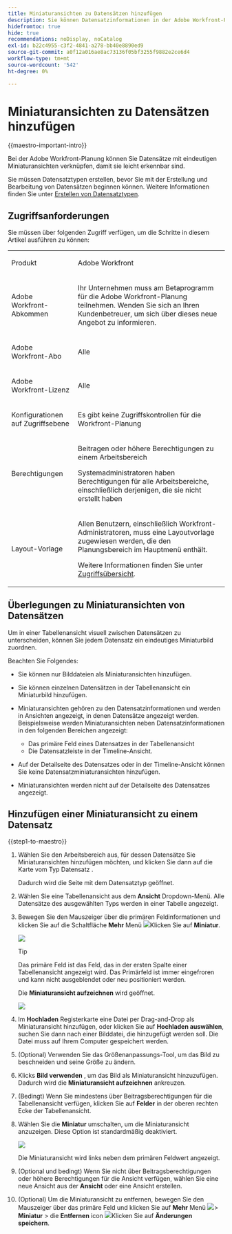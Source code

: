 ```yaml
---
title: Miniaturansichten zu Datensätzen hinzufügen
description: Sie können Datensatzinformationen in der Adobe Workfront-Planung bearbeiten und jeden Datensatz mit individuellen Miniaturansichten verknüpfen, damit sie leicht erkennbar sind.
hidefromtoc: true
hide: true
recommendations: noDisplay, noCatalog
exl-id: b22c4955-c3f2-4841-a278-bb40e8890ed9
source-git-commit: a0f12a016ae8ac73136f05bf3255f9882e2ce6d4
workflow-type: tm+mt
source-wordcount: '542'
ht-degree: 0%

---
```


<!--update the metadata with real information-->

# Miniaturansichten zu Datensätzen hinzufügen

{{maestro-important-intro}}

Bei der Adobe Workfront-Planung können Sie Datensätze mit eindeutigen Miniaturansichten verknüpfen, damit sie leicht erkennbar sind.

Sie müssen Datensatztypen erstellen, bevor Sie mit der Erstellung und Bearbeitung von Datensätzen beginnen können.
Weitere Informationen finden Sie unter [Erstellen von Datensatztypen](../architecture/create-record-types.md).

## Zugriffsanforderungen

<!--************double-check permissions here - asking Isk and Lilit what permissions users need for adding thumbnails-->

Sie müssen über folgenden Zugriff verfügen, um die Schritte in diesem Artikel ausführen zu können:

<table style="table-layout:auto">
 <col>
 </col>
 <col>
 </col>
 <tbody>
    <tr>
<tr>
<td>
   <p> Produkt</p> </td>
   <td>
   <p> Adobe Workfront</p> </td>
  </tr>  
 <td role="rowheader"><p>Adobe Workfront-Abkommen</p></td>
   <td>
<p>Ihr Unternehmen muss am Betaprogramm für die Adobe Workfront-Planung teilnehmen. Wenden Sie sich an Ihren Kundenbetreuer, um sich über dieses neue Angebot zu informieren. </p>
   </td>
  </tr>
  <tr>
   <td role="rowheader"><p>Adobe Workfront-Abo</p></td>
   <td>
<p>Alle</p>
   </td>
  </tr>
  <tr>
   <td role="rowheader"><p>Adobe Workfront-Lizenz</p></td>
   <td>
   <p>Alle</p> 
  </td>
  </tr>

<tr>
   <td role="rowheader"><p>Konfigurationen auf Zugriffsebene</p></td>
   <td> <p>Es gibt keine Zugriffskontrollen für die Workfront-Planung </p>  
</td>
  </tr>
<tr>
   <td role="rowheader"><p>Berechtigungen</p></td>
   <td> <p>Beitragen oder höhere Berechtigungen zu einem Arbeitsbereich </p>  
   <p>Systemadministratoren haben Berechtigungen für alle Arbeitsbereiche, einschließlich derjenigen, die sie nicht erstellt haben</p>
</td>
  </tr>
<tr>
   <td role="rowheader"><p>Layout-Vorlage</p></td>
   <td>  <p>Allen Benutzern, einschließlich Workfront-Administratoren, muss eine Layoutvorlage zugewiesen werden, die den Planungsbereich im Hauptmenü enthält. </p> <p>Weitere Informationen finden Sie unter <a href="/help/quicksilver/maestro/access/access-overview.md">Zugriffsübersicht</a>. </p>  
</td>
  </tr>

</tbody>
</table>

## Überlegungen zu Miniaturansichten von Datensätzen

Um in einer Tabellenansicht visuell zwischen Datensätzen zu unterscheiden, können Sie jedem Datensatz ein eindeutiges Miniaturbild zuordnen.

Beachten Sie Folgendes:

* Sie können nur Bilddateien als Miniaturansichten hinzufügen.
  <!--above: when you know exactly what type of files are allowed, add the exact extensions above-->
* Sie können einzelnen Datensätzen in der Tabellenansicht ein Miniaturbild hinzufügen.
* Miniaturansichten gehören zu den Datensatzinformationen und werden in Ansichten angezeigt, in denen Datensätze angezeigt werden. Beispielsweise werden Miniaturansichten neben Datensatzinformationen in den folgenden Bereichen angezeigt:

   * Das primäre Feld eines Datensatzes in der Tabellenansicht
   * Die Datensatzleiste in der Timeline-Ansicht.
* Auf der Detailseite des Datensatzes oder in der Timeline-Ansicht können Sie keine Datensatzminiaturansichten hinzufügen.
* Miniaturansichten werden nicht auf der Detailseite des Datensatzes angezeigt.

## Hinzufügen einer Miniaturansicht zu einem Datensatz

{{step1-to-maestro}}

1. Wählen Sie den Arbeitsbereich aus, für dessen Datensätze Sie Miniaturansichten hinzufügen möchten, und klicken Sie dann auf die Karte vom Typ Datensatz .

   Dadurch wird die Seite mit dem Datensatztyp geöffnet.
1. Wählen Sie eine Tabellenansicht aus dem **Ansicht** Dropdown-Menü. Alle Datensätze des ausgewählten Typs werden in einer Tabelle angezeigt.
1. Bewegen Sie den Mauszeiger über die primären Feldinformationen und klicken Sie auf die Schaltfläche **Mehr** Menü ![](assets/more-menu.png)Klicken Sie auf **Miniatur**.

   ![](assets/record-more-menu-expanded.png)

   >[!TIP]
   >
   >   Das primäre Feld ist das Feld, das in der ersten Spalte einer Tabellenansicht angezeigt wird. Das Primärfeld ist immer eingefroren und kann nicht ausgeblendet oder neu positioniert werden.

   Die **Miniaturansicht aufzeichnen** wird geöffnet.

   ![](assets/record-thumbnail-box-for-upload.png)

   <!--update screen shot with correct casing-->

1. Im **Hochladen** Registerkarte eine Datei per Drag-and-Drop als Miniaturansicht hinzufügen, oder klicken Sie auf **Hochladen auswählen**, suchen Sie dann nach einer Bilddatei, die hinzugefügt werden soll. Die Datei muss auf Ihrem Computer gespeichert werden.
1. (Optional) Verwenden Sie das Größenanpassungs-Tool, um das Bild zu beschneiden und seine Größe zu ändern.
1. Klicks **Bild verwenden** , um das Bild als Miniaturansicht hinzuzufügen.
Dadurch wird die **Miniaturansicht aufzeichnen** ankreuzen.
1. (Bedingt) Wenn Sie mindestens über Beitragsberechtigungen für die Tabellenansicht verfügen, klicken Sie auf **Felder** in der oberen rechten Ecke der Tabellenansicht.
1. Wählen Sie die **Miniatur** umschalten, um die Miniaturansicht anzuzeigen. Diese Option ist standardmäßig deaktiviert.

   ![](assets/thumbnail-toggle-in-fields-menu-deselected.png)

   Die Miniaturansicht wird links neben dem primären Feldwert angezeigt.
1. (Optional und bedingt) Wenn Sie nicht über Beitragsberechtigungen oder höhere Berechtigungen für die Ansicht verfügen, wählen Sie eine neue Ansicht aus der **Ansicht** oder eine Ansicht erstellen.
1. (Optional) Um die Miniaturansicht zu entfernen, bewegen Sie den Mauszeiger über das primäre Feld und klicken Sie auf **Mehr** Menü ![](assets/more-menu.png)> **Miniatur** > die **Entfernen** icon ![](assets/remove-image-icon.png)Klicken Sie auf **Änderungen speichern**.

